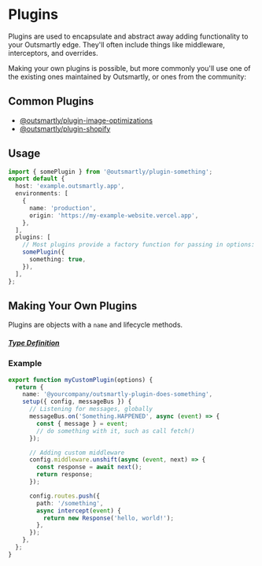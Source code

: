 # Plugins

Plugins are used to encapsulate and abstract away adding functionality to your Outsmartly edge. They'll often include things like middleware, interceptors, and overrides.

Making your own plugins is possible, but more commonly you'll use one of the existing ones maintained by Outsmartly, or ones from the community:

## Common Plugins

- [@outsmartly/plugin-image-optimizations](https://www.npmjs.com/package/@outsmartly/plugin-image-optimizations)
- [@outsmartly/plugin-shopify](https://www.npmjs.com/package/@outsmartly/plugin-shopify)

## Usage

```typescript
import { somePlugin } from '@outsmartly/plugin-something';
export default {
  host: 'example.outsmartly.app',
  environments: [
    {
      name: 'production',
      origin: 'https://my-example-website.vercel.app',
    },
  ],
  plugins: [
    // Most plugins provide a factory function for passing in options:
    somePlugin({
      something: true,
    }),
  ],
};
```

## Making Your Own Plugins

Plugins are objects with a `name` and lifecycle methods.

##### [Type Definition](../../packages/core/src/public/types.ts#:~:text=interface%20Plugin)

### Example

```typescript
export function myCustomPlugin(options) {
  return {
    name: '@yourcompany/outsmartly-plugin-does-something',
    setup({ config, messageBus }) {
      // Listening for messages, globally
      messageBus.on('Something.HAPPENED', async (event) => {
        const { message } = event;
        // do something with it, such as call fetch()
      });

      // Adding custom middleware
      config.middleware.unshift(async (event, next) => {
        const response = await next();
        return response;
      });

      config.routes.push({
        path: '/something',
        async intercept(event) {
          return new Response('hello, world!');
        },
      });
    },
  };
}
```
